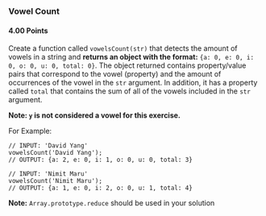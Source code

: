 ### Vowel Count

#### 4.00 Points

Create a function called `vowelsCount(str)` that detects the amount of vowels in a string and **returns an object with the format:** `{a: 0, e: 0, i: 0, o: 0, u: 0, total: 0}`. The object returned contains property/value pairs that correspond to the vowel (property) and the amount of occurrences of the vowel in the `str` argument. In addition, it has a property called `total` that contains the sum of all of the vowels included in the `str` argument.

**Note: `y` is not considered a vowel for this exercise.**

For Example:

```
// INPUT: 'David Yang'
vowelsCount('David Yang');
// OUTPUT: {a: 2, e: 0, i: 1, o: 0, u: 0, total: 3}
```

```
// INPUT: 'Nimit Maru'
vowelsCount('Nimit Maru');
// OUTPUT: {a: 1, e: 0, i: 2, o: 0, u: 1, total: 4}
```

**Note:** `Array.prototype.reduce` should be used in your solution
